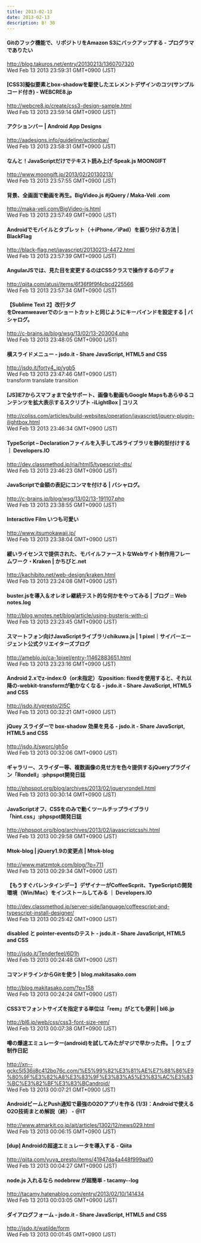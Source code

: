 ```yaml
---
title: 2013-02-13
date: 2013-02-13
description: B! 30
---
```


#### Gitのフック機能で、リポジトリをAmazon S3にバックアップする - プログラマでありたい
http://blog.takuros.net/entry/20130213/1360707320<br>
Wed Feb 13 2013 23:59:31 GMT+0900 (JST)<br>


####   [CSS3]擬似要素とbox-shadowを駆使したエレメントデザインのコツ(サンプルコード付き) - WEBCRE8.jp
http://webcre8.jp/create/css3-design-sample.html<br>
Wed Feb 13 2013 23:59:14 GMT+0900 (JST)<br>


#### アクションバー | Android App Designs
http://aadesigns.info/guideline/actionbar/<br>
Wed Feb 13 2013 23:58:31 GMT+0900 (JST)<br>


#### なんと！JavaScriptだけでテキスト読み上げ·Speak.js MOONGIFT
http://www.moongift.jp/2013/02/20130213/<br>
Wed Feb 13 2013 23:57:55 GMT+0900 (JST)<br>


#### 背景、全画面で動画を再生。BigVideo.js #jQuery / Maka-Veli .com
http://maka-veli.com/BigVideo-js.html<br>
Wed Feb 13 2013 23:57:49 GMT+0900 (JST)<br>


#### Androidでモバイルとタブレット（＋iPhone／iPad）を振り分ける方法 | BlackFlag
http://black-flag.net/javascript/20130213-4472.html<br>
Wed Feb 13 2013 23:57:39 GMT+0900 (JST)<br>


#### AngularJSでは、見た目を変更するのはCSSクラスで操作するのデフォ
http://qiita.com/atusi/items/6f36f9f9f4cbcd225566<br>
Wed Feb 13 2013 23:57:34 GMT+0900 (JST)<br>


#### 【Sublime Text 2】改行タグ<br>をDreamweaverでのショートカットと同じようにキーバインドを設定する | バシャログ。
http://c-brains.jp/blog/wsg/13/02/13-203004.php<br>
Wed Feb 13 2013 23:48:05 GMT+0900 (JST)<br>


#### 横スライドメニュー - jsdo.it - Share JavaScript, HTML5 and CSS
http://jsdo.it/forty4_jp/ygb5<br>
Wed Feb 13 2013 23:47:46 GMT+0900 (JST)<br>
transform translate transition


####   [JS]IE7からスマフォまで全サポート、画像も動画もGoogle Mapsもあらゆるコンテンツを拡大表示するスクリプト -iLightBox | コリス
http://coliss.com/articles/build-websites/operation/javascript/jquery-plugin-ilightbox.html<br>
Wed Feb 13 2013 23:46:34 GMT+0900 (JST)<br>


#### TypeScript – Declarationファイルを入手してJSライブラリを静的型付けする ｜ Developers.IO
http://dev.classmethod.jp/ria/html5/typescript-dts/<br>
Wed Feb 13 2013 23:46:23 GMT+0900 (JST)<br>


#### JavaScriptで金額の表記にコンマを付ける | バシャログ。
http://c-brains.jp/blog/wsg/13/02/13-191107.php<br>
Wed Feb 13 2013 23:38:55 GMT+0900 (JST)<br>


#### Interactive Film いつも可愛い
http://www.itsumokawaii.jp/<br>
Wed Feb 13 2013 23:38:04 GMT+0900 (JST)<br>


#### 緩いライセンスで提供された、モバイルファーストなWebサイト制作用フレームワーク・Kraken | かちびと.net
http://kachibito.net/web-design/kraken.html<br>
Wed Feb 13 2013 23:24:08 GMT+0900 (JST)<br>


#### buster.jsを導入＆オレオレ継続テスト的な何かをやってみる | ブログ :: Web notes.log
http://blog.wnotes.net/blog/article/using-busterjs-with-ci<br>
Wed Feb 13 2013 23:23:45 GMT+0900 (JST)<br>


#### スマートフォン向けJavaScriptライブラリchikuwa.js | 1 pixel｜サイバーエージェント公式クリエイターズブログ
http://ameblo.jp/ca-1pixel/entry-11462883651.html<br>
Wed Feb 13 2013 23:23:16 GMT+0900 (JST)<br>


#### Android 2.xでz-index:0（or未指定）なposition: fixedを使用すると、それ以降の-webkit-transformが動かなくなる - jsdo.it - Share JavaScript, HTML5 and CSS
http://jsdo.it/ypresto/2l5C<br>
Wed Feb 13 2013 00:32:21 GMT+0900 (JST)<br>


#### jQuey スライダーで box-shadow 効果を見る - jsdo.it - Share JavaScript, HTML5 and CSS
http://jsdo.it/sworc/gh5o<br>
Wed Feb 13 2013 00:32:06 GMT+0900 (JST)<br>


#### ギャラリー、スライダー等、複数画像の見せ方を色々提供するjQueryプラグイン「Rondell」:phpspot開発日誌
http://phpspot.org/blog/archives/2013/02/jqueryrondell.html<br>
Wed Feb 13 2013 00:30:14 GMT+0900 (JST)<br>


#### JavaScriptオフ、CSSをのみで動くツールチップライブラリ「hint.css」:phpspot開発日誌
http://phpspot.org/blog/archives/2013/02/javascriptcsshi.html<br>
Wed Feb 13 2013 00:29:58 GMT+0900 (JST)<br>


#### Mtok-blog | jQuery1.9の変更点 | Mtok-blog
http://www.matzmtok.com/blog/?p=711<br>
Wed Feb 13 2013 00:29:34 GMT+0900 (JST)<br>


#### 【もうすぐバレンタインデー】デザイナーがCoffeeScprit、TypeScriptの開発環境（Win/Mac）をインストールしてみる ｜ Developers.IO
http://dev.classmethod.jp/server-side/language/coffeescript-and-typescript-install-designer/<br>
Wed Feb 13 2013 00:25:42 GMT+0900 (JST)<br>


#### disabled と pointer-eventsのテスト - jsdo.it - Share JavaScript, HTML5 and CSS
http://jsdo.it/Tenderfeel/6D1h<br>
Wed Feb 13 2013 00:24:48 GMT+0900 (JST)<br>


#### コマンドラインからGitを使う | blog.makitasako.com
http://blog.makitasako.com/?p=158<br>
Wed Feb 13 2013 00:24:24 GMT+0900 (JST)<br>


#### CSS3でフォントサイズを指定する単位は「rem」がとても便利 | bl6.jp
http://bl6.jp/web/css/css3-font-size-rem/<br>
Wed Feb 13 2013 00:07:38 GMT+0900 (JST)<br>


#### 噂の爆速エミュレーター(android)を試してみたがマジで早かった件。 | ウェブ制作日記
http://xn--gckc5l536jj8c412bo76c.com/%E5%99%82%E3%81%AE%E7%88%86%E9%80%9F%E3%82%A8%E3%83%9F%E3%83%A5%E3%83%AC%E3%83%BC%E3%82%BF%E3%83%BCandroid/<br>
Wed Feb 13 2013 00:07:21 GMT+0900 (JST)<br>


####  AndroidビームとPush通知で最強のO2Oアプリを作る (1/3)：Androidで使えるO2O技術まとめ解説（終） - ＠IT
http://www.atmarkit.co.jp/ait/articles/1302/12/news029.html<br>
Wed Feb 13 2013 00:06:15 GMT+0900 (JST)<br>


#### [dup] Androidの超速エミュレータを導入する - Qiita
http://qiita.com/yuya_presto/items/41947da4a448f999aaf0<br>
Wed Feb 13 2013 00:04:27 GMT+0900 (JST)<br>


#### node.js 入れるなら nodebrew が超簡単 - tacamy--log
http://tacamy.hatenablog.com/entry/2013/02/10/141434<br>
Wed Feb 13 2013 00:03:05 GMT+0900 (JST)<br>


#### ダイアログフォーム - jsdo.it - Share JavaScript, HTML5 and CSS
http://jsdo.it/watilde/form<br>
Wed Feb 13 2013 00:01:45 GMT+0900 (JST)<br>


